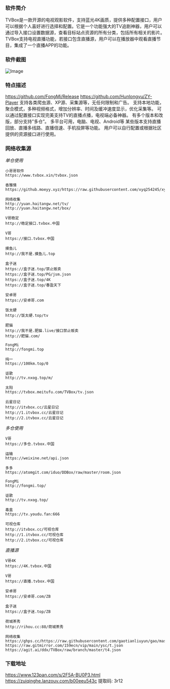 ### 软件简介
TVBox是一款开源的电视观影软件，支持蓝光4K画质，提供多种配置接口，用户可以根据个人喜好进行选择和配置。它是一个功能强大的TV追剧神器，用户可以通过导入接口设置数据源，查看目标站点资源的所有分类，包括所有相关的影片。TVBox支持电视直播功能，若接口包含直播源，用户可以在播放器中观看直播节目，集成了一个直播APP的功能。

### 软件截图
![Image](https://github.com/user-attachments/assets/3d24a37f-1140-4c04-b78a-adf532f2add3)

### 特点描述
https://github.com/FongMi/Release
https://github.com/Hunlongyu/ZY-Player
支持各类爬虫源、XP源、采集源等，无任何限制和广告。
支持本地功能，聚合模式，多种视频格式，增加分辨率、时间及缓冲速度显示，优化采集等。
可以通过配置接口实现完美支持TV的直播点播，电视端必备神器。
有多个版本和改版，部分支持”多仓”。
多平台可用，电脑、电视、Android等
某些版本支持直播回放、直播多线路、直播倍速、手机投屏等功能。
用户可以自行配置或根据社区提供的资源接口进行使用。

### 网络收集源
*单仓使用*
```
小哥哥软件
https://www.tvbox.xin/tvbox.json

香雅情
https://github.moeyy.xyz/https://raw.githubusercontent.com/xyq254245/xyqonlinerule/main/XYQTVBox.json

网络收集
http://yuan.haitangw.net/tv/
http://yuan.haitangw.net/box/

V哥稳定
http://稳定接口.tvbox.中国
 
V哥
https://接口.tvbox.中国
 
摸鱼儿
http://我不是.摸鱼儿.top
 
盒子迷
https://盒子迷.top/禁止贩卖
https://盒子迷.top/PG/jsm.json
https://盒子迷.top/4K
https://盒子迷.top/春盈天下
 
安卓哥
https://安卓哥.com
 
饭太硬
http://饭太硬.top/tv
 
肥猫
http://我不是.肥猫.live/接口禁止贩卖
http://肥猫.com/
 
FongMi
http://fongmi.top
 
纯一
https://100km.top/0
 
讴歌
http://tv.nxog.top/m/
 
太阳
https://tvbox.meitufu.com/TVBox/tv.json
 
云星日记
http://itvbox.cc/云星日记
http://1.itvbox.cc/云星日记
http://2.itvbox.cc/云星日记
```

*多仓使用*
```
V哥
https://多仓.tvbox.中国
 
运输
https://weixine.net/api.json
 
多多
https://atomgit.com/iduo/DDBox/raw/master/room.json
 
FongMi
http://fongmi.top/
 
讴歌
http://tv.nxog.top/
 
毒盒
https://tv.youdu.fan:666
 
可视仓库
http://itvbox.cc/可视仓库
http://1.itvbox.cc/可视仓库
http://2.itvbox.cc/可视仓库
```

*直播源*
```
V哥4K
https://4K.tvbox.中国
 
V哥
https://直播.tvbox.中国
 
安卓哥
https://安卓哥.com/ZB
 
盒子迷
https://盒子迷.top/ZB

荷城茶秀
http://rihou.cc:88/荷城茶秀

网络收集
https://ghps.cc/https://raw.githubusercontent.com/gaotianliuyun/gao/master/XYQ.json
https://raw.gitmirror.com/159ecn/vip/main/ysc/t.json
https://agit.ai/ddx/TVBox/raw/branch/master/t4.json
```

### 下载地址
https://www.123pan.com/s/2F5A-BU0P3.html
https://zuiqinghe.lanzouv.com/b00eeu543c         提取码: 3r12